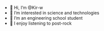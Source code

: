 - 👋 Hi, I’m @Kir-w
- 👀 I’m interested in science and technologies
- 🌱 I’m an engineering school student
- 🎸 I enjoy listening to post-rock
